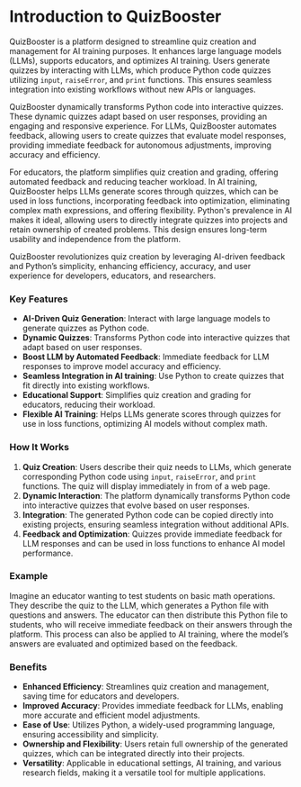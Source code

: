 [](app.py)
[](index.html)
[](CSS/main.css)
[](.github/workflows/deploy.yml) 

# Introduction to QuizBooster

QuizBooster is a platform designed to streamline quiz creation and management for AI training purposes. It enhances large language models (LLMs), supports educators, and optimizes AI training. Users generate quizzes by interacting with LLMs, which produce Python code quizzes utilizing `input`, `raiseError`, and `print` functions. This ensures seamless integration into existing workflows without new APIs or languages.

QuizBooster dynamically transforms Python code into interactive quizzes. These dynamic quizzes adapt based on user responses, providing an engaging and responsive experience. For LLMs, QuizBooster automates feedback, allowing users to create quizzes that evaluate model responses, providing immediate feedback for autonomous adjustments, improving accuracy and efficiency.

For educators, the platform simplifies quiz creation and grading, offering automated feedback and reducing teacher workload. In AI training, QuizBooster helps LLMs generate scores through quizzes, which can be used in loss functions, incorporating feedback into optimization, eliminating complex math expressions, and offering flexibility. Python's prevalence in AI makes it ideal, allowing users to directly integrate quizzes into projects and retain ownership of created problems. This design ensures long-term usability and independence from the platform.

QuizBooster revolutionizes quiz creation by leveraging AI-driven feedback and Python’s simplicity, enhancing efficiency, accuracy, and user experience for developers, educators, and researchers.

### Key Features
- **AI-Driven Quiz Generation**: Interact with large language models to generate quizzes as Python code.
- **Dynamic Quizzes**: Transforms Python code into interactive quizzes that adapt based on user responses.
- **Boost LLM by Automated Feedback**: Immediate feedback for LLM responses to improve model accuracy and efficiency.
- **Seamless Integration in AI training**: Use Python to create quizzes that fit directly into existing workflows.
- **Educational Support**: Simplifies quiz creation and grading for educators, reducing their workload.
- **Flexible AI Training**: Helps LLMs generate scores through quizzes for use in loss functions, optimizing AI models without complex math.

### How It Works
1. **Quiz Creation**: Users describe their quiz needs to LLMs, which generate corresponding Python code using `input`, `raiseError`, and `print` functions. The quiz will display immediately in from of a web page.
2. **Dynamic Interaction**: The platform dynamically transforms Python code into interactive quizzes that evolve based on user responses.
3. **Integration**: The generated Python code can be copied directly into existing projects, ensuring seamless integration without additional APIs.
4. **Feedback and Optimization**: Quizzes provide immediate feedback for LLM responses and can be used in loss functions to enhance AI model performance.

### Example
Imagine an educator wanting to test students on basic math operations. They describe the quiz to the LLM, which generates a Python file with questions and answers. The educator can then distribute this Python file to students, who will receive immediate feedback on their answers through the platform. This process can also be applied to AI training, where the model’s answers are evaluated and optimized based on the feedback.

### Benefits
- **Enhanced Efficiency**: Streamlines quiz creation and management, saving time for educators and developers.
- **Improved Accuracy**: Provides immediate feedback for LLMs, enabling more accurate and efficient model adjustments.
- **Ease of Use**: Utilizes Python, a widely-used programming language, ensuring accessibility and simplicity.
- **Ownership and Flexibility**: Users retain full ownership of the generated quizzes, which can be integrated directly into their projects.
- **Versatility**: Applicable in educational settings, AI training, and various research fields, making it a versatile tool for multiple applications.

